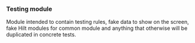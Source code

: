 ### Testing module

Module intended to contain testing rules, fake data to show on the screen, fake Hilt modules for
common module and anything that otherwise will be duplicated in concrete tests.
